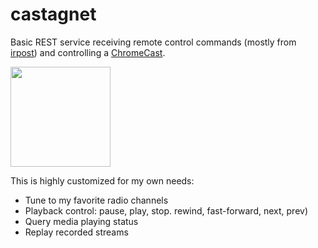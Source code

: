 # castagnet

Basic REST service receiving remote control commands (mostly from [irpost](https://github.com/lbovet/irpost)) and 
controlling a [ChromeCast](https://en.wikipedia.org/wiki/Chromecast).

<img height="160" src="https://user-images.githubusercontent.com/692124/35284215-81e1d8b6-005a-11e8-9655-e2e369a65f4a.png"/>

This is highly customized for my own needs:

- Tune to my favorite radio channels
- Playback control: pause, play, stop. rewind, fast-forward, next, prev)
- Query media playing status
- Replay recorded streams
